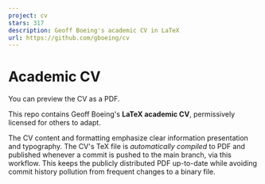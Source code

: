 ```yaml
---
project: cv
stars: 317
description: Geoff Boeing's academic CV in LaTeX
url: https://github.com/gboeing/cv
---
```


Academic CV
===========

You can preview the CV as a PDF.

This repo contains Geoff Boeing's **LaTeX academic CV**, permissively licensed for others to adapt.

The CV content and formatting emphasize clear information presentation and typography. The CV's TeX file is _automatically compiled_ to PDF and published whenever a commit is pushed to the main branch, via this workflow. This keeps the publicly distributed PDF up-to-date while avoiding commit history pollution from frequent changes to a binary file.
